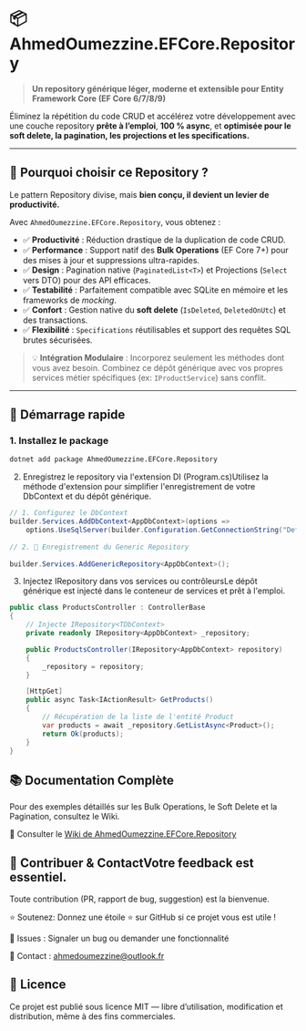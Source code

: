 # 📦 AhmedOumezzine.EFCore.Repository

> **Un repository générique léger, moderne et extensible pour Entity Framework Core (EF Core 6/7/8/9)**

Éliminez la répétition du code CRUD et accélérez votre développement avec une couche repository **prête à l’emploi**, **100 % async**, et **optimisée pour le soft delete, la pagination, les projections et les specifications.**

---

## 🌟 Pourquoi choisir ce Repository ?

Le pattern Repository divise, mais **bien conçu, il devient un levier de productivité.**

Avec `AhmedOumezzine.EFCore.Repository`, vous obtenez :

- ✅ **Productivité** : Réduction drastique de la duplication de code CRUD.
- ✅ **Performance** : Support natif des **Bulk Operations** (EF Core 7+) pour des mises à jour et suppressions ultra-rapides.
- ✅ **Design** : Pagination native (`PaginatedList<T>`) et Projections (`Select` vers DTO) pour des API efficaces.
- ✅ **Testabilité** : Parfaitement compatible avec SQLite en mémoire et les frameworks de *mocking*.
- ✅ **Confort** : Gestion native du **soft delete** (`IsDeleted`, `DeletedOnUtc`) et des transactions.
- ✅ **Flexibilité** : `Specifications` réutilisables et support des requêtes SQL brutes sécurisées.

> 💡 **Intégration Modulaire** : Incorporez seulement les méthodes dont vous avez besoin. Combinez ce dépôt générique avec vos propres services métier spécifiques (ex: `IProductService`) sans conflit.

---

## 🚀 Démarrage rapide

### 1. Installez le package

```bash
dotnet add package AhmedOumezzine.EFCore.Repository
```
2. Enregistrez le repository via l'extension DI (Program.cs)Utilisez la méthode d'extension pour simplifier l'enregistrement de votre DbContext et du dépôt générique.

```C#
// 1. Configurez le DbContext
builder.Services.AddDbContext<AppDbContext>(options =>
    options.UseSqlServer(builder.Configuration.GetConnectionString("DefaultConnection")));
 
// 2. 🔹 Enregistrement du Generic Repository
 
builder.Services.AddGenericRepository<AppDbContext>();
```
3. Injectez IRepository dans vos services ou contrôleursLe dépôt générique est injecté dans le conteneur de services et prêt à l'emploi.

```C#
public class ProductsController : ControllerBase
{
    // Injecte IRepository<TDbContext>
    private readonly IRepository<AppDbContext> _repository; 

    public ProductsController(IRepository<AppDbContext> repository)
    {
        _repository = repository;
    }

    [HttpGet]
    public async Task<IActionResult> GetProducts()
    {
        // Récupération de la liste de l'entité Product
        var products = await _repository.GetListAsync<Product>(); 
        return Ok(products);
    }
}
```
## 📚 Documentation Complète
Pour des exemples détaillés sur les Bulk Operations, le Soft Delete et la Pagination, consultez le Wiki.

📘 Consulter le [Wiki de AhmedOumezzine.EFCore.Repository](https://github.com/ahmedOumezzine/EFCore.Repository/wiki)

## 🤝 Contribuer & ContactVotre feedback est essentiel. 

Toute contribution (PR, rapport de bug, suggestion) est la bienvenue.

⭐ Soutenez: Donnez une étoile ⭐ sur GitHub si ce projet vous est utile !

🐞 Issues : Signaler un bug ou demander une fonctionnalité

📧 Contact :  ahmedoumezzine@outlook.fr

## 📄 Licence
Ce projet est publié sous licence MIT — libre d’utilisation, modification et distribution, même à des fins commerciales.
